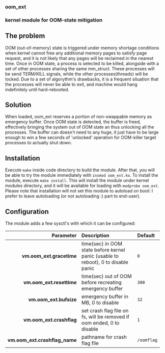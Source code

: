 ### oom_ext

### kernel module for OOM-state mitigation

## The problem

OOM (out-of-memory) state is triggered under memory shortage conditions when 
kernel cannot free any additional memory pages to satisfy page request, and 
it is not likely that any pages will be reclaimed in the nearest time. Once in
OOM state, a process is selected to be killed, alongside with a set of other
processes sharing the same mm_struct. These processes will be send TERM/KILL
signals, while the other processes(threads) will be locked.
Due to a set of algorythm's drawbacks, it is a frequent situation that the 
processes will never be able to exit, and machine would hang indefinitely until
hard-rebooted.

## Solution

When loaded, oom_ext reserves a portion of non-swappable memory as emergency
buffer. Once OOM state is detected, the buffer is freed, effectively bringing
the system out of OOM state an thus unlocking all the processes. The buffer can
doesn't need to any huge, it just have to be large enough to win a few seconds
of 'unlocked' operation for OOM-killer target processes to actually shut down.

## Installation

Execute `make` inside code directory to build the module. After that, you will
be able to try the module immediately with `insmod oom_ext.ko`. To install the
module, execute `make install`. This will install the module under kernel
modules directory, and it will be available for loading with `modprobe oom_ext`.
Please note that installation will not set this module to autoload on boot: I 
prefer to leave autoloading (or not autoloading :) part to end-user).

## Configuration

The module adds a few sysctl's with which it can be configured:

| Parameter | Description | Default |
|----------:|:------------|:--------|
| **vm.oom_ext.gracetime** | time(sec) in OOM state before kernel panic (usable to reboot), 0 to disable panic | `0` |
| **vm.oom_ext.resettime** | time(sec) out of OOM before recreating emergency buffer | `300` |
| **vm.oom_ext.bufsize** | emergency buffer in MB, 0 to disable  | `32` |
| **vm.oom_ext.crashflag** | set crash flag file on fs, will be removed if oom ended, 0 to disable  | `1` |
| **vm.oom_ext.crashflag_name** | pathname for crash flag file  | `/oomflag` |

